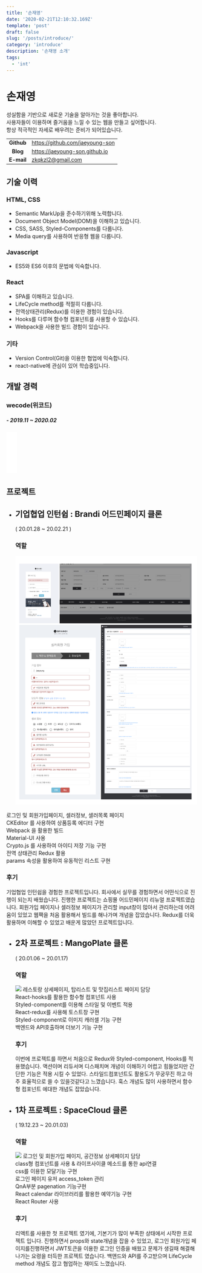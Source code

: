 ```yaml
---
title: '손재영'
date: '2020-02-21T12:10:32.169Z'
template: 'post'
draft: false
slug: '/posts/introduce/'
category: 'introduce'
description: '손재영 소개'
tags:
  - 'int'
---
```


# 손재영

성실함을 기반으로 새로운 기술을 알아가는 것을 좋아합니다.  
사용자들이 이용하며 즐거움을 느낄 수 있는 웹을 만들고 싶어합니다.  
항상 적극적인 자세로 배우려는 준비가 되어있습니다.

|            |                                 |
| :--------: | ------------------------------- |
| **Github** | https://github.com/jaeyoung-son |
|  **Blog**  | https://jaeyoung-son.github.io  |
| **E-mail** | zkqkzl2@gmail.com               |

## 기술 이력

### HTML, CSS

- Semantic MarkUp을 준수하기위해 노력합니다.
- Document Object Model(DOM)을 이해하고 있습니다.
- CSS, SASS, Styled-Components를 다룹니다.
- Media query를 사용하여 반응형 웹을 다룹니다.

### Javascript

- ES5와 ES6 이후의 문법에 익숙합니다.

### React

- SPA를 이해하고 있습니다.
- LifeCycle method를 적절히 다룹니다.
- 전역상태관리(Redux)를 이용한 경험이 있습니다.
- Hooks를 다루며 함수형 컴포넌트를 사용할 수 있습니다.
- Webpack을 사용한 빌드 경험이 있습니다.

### 기타

- Version Control(Git)을 이용한 협업에 익숙합니다.
- react-native에 관심이 있어 학습중입니다.

## 개발 경력

### wecode(위코드)

##### - 2019.11 ~ 2020.02

![](../images/ff.JPG)

## 프로젝트

- ## 기업협업 인턴쉽 : Brandi 어드민페이지 클론

  ( 20.01.28 ~ 20.02.21 )

  ### 역할

  ![](../images/brandiRealFix.png)

로그인 및 회원가입페이지, 셀러정보, 샐러목록 페이지  
 CKEditor 를 사용하여 상품등록 에디터 구현  
 Webpack 을 활용한 빌드  
 Material-UI 사용  
 Crypto.js 를 사용하여 아이디 저장 기능 구현  
 전역 상태관리 Redux 활용  
 params 속성을 활용하여 유동적인 리스트 구현

### 후기

기업협업 인턴쉽을 경험한 프로젝트입니다. 회사에서 실무를 경험하면서 어떤식으로 진행이 되는지 배웠습니다.
진행한 프로젝트는 쇼핑몰 어드민페이지 리뉴얼 프로젝트였습니다. 회원가입 페이지나 셀러정보 페이지가 관리할 input창이 많아서 관리하는데 어려움이 있었고 웹팩을 처음 활용해서 빌드를 해나가며 개념을 잡았습니다. Redux를 더욱 활용하며 이해할 수 있었고 배운게 많았던 프로젝트입니다.

- ## 2차 프로젝트 : MangoPlate 클론

  ( 20.01.06 ~ 20.01.17)

  ### 역할

  ![](https://images.velog.io/images/zkqkzl2/post/94b4a672-062d-41fe-9ae0-4a5350528fc1/%E1%84%86%E1%85%A1%E1%86%BC%E1%84%91%E1%85%B3%E1%86%AF%E1%84%8F%E1%85%A9%E1%86%AF%E1%84%85%E1%85%A1%E1%84%8C%E1%85%AE.png)
  레스토랑 상세페이지, 탑리스트 및 맛집리스트 페이지 담당  
   React-hooks를 활용한 함수형 컴포넌트 사용  
   Styled-component를 이용해 스타일 및 이벤트 적용  
   React-redux를 사용해 토스트창 구현  
   Styled-component로 이미지 캐러셀 기능 구현  
   백엔드와 API호출하며 더보기 기능 구현

  ### 후기

  이번에 프로젝트를 하면서 처음으로 Redux와 Styled-component, Hooks를 적용했습니다. 액션이며 리듀서며 디스패치며 개념이 이해하기 어렵고 힘들었지만 간단한 기능은 적용 시킬 수 있었다. 스타일드컴포넌트도 활용도가 무궁무진 하고 아주 효율적으로 쓸 수 있을것같다고 느꼈습니다. 훅스 개념도 많이 사용하면서 함수형 컴포넌트 에대한 개념도 잡았습니다.

- ## 1차 프로젝트 : SpaceCloud 클론

  ( 19.12.23 ~ 20.01.03)

  ### 역할

  ![](https://images.velog.io/images/zkqkzl2/post/3311e85c-2e15-440f-9e39-462b7d2b9bce/%E1%84%89%E1%85%B3%E1%84%8F%E1%85%B3%E1%86%AF%E1%84%8F%E1%85%A9%E1%86%AF%E1%84%85%E1%85%A1%E1%84%8C%E1%85%AE.png)
  로그인 및 회원가입 페이지, 공간정보 상세페이지 담당  
   class형 컴포넌트를 사용 & 라이프사이클 메소드를 통한 api연결  
   css를 이용한 모달기능 구현  
   로그인 페이지 유저 access_token 관리  
   QnA부분 pagenation 기능구현  
   React calendar 라이브러리를 활용한 예약기능 구현  
   React Router 사용

  ### 후기

  리액트를 사용한 첫 프로젝트 였기에, 기본기가 많이 부족한 상태에서 시작한 프로젝트 입니다. 진행하면서 props와 state개념을 잡을 수 있었고, 로그인 회원가입 페이지를진행하면서 JWT토큰을 이용한 로그인 인증을 배웠고 문제가 생길때 해결해나가는 요령을 터득한 프로젝트 였습니다. 백앤드와 API를 주고받으며 LifeCycle method 개념도 잡고 협업하는 재미도 느꼈습니다.
